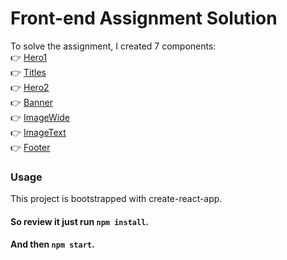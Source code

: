 # Front-end Assignment Solution

To solve the assignment, I created 7 components:<br />
:point_right: [Hero1](https://github.com/benada002/front-end-test/tree/solution-react/src/components/Hero1)<br />
:point_right: [Titles](https://github.com/benada002/front-end-test/tree/solution-react/src/components/Title)<br />
:point_right: [Hero2](https://github.com/benada002/front-end-test/tree/solution-react/src/components/Hero2)<br />
:point_right: [Banner](https://github.com/benada002/front-end-test/tree/solution-react/src/components/Banner)<br />
:point_right: [ImageWide](https://github.com/benada002/front-end-test/tree/solution-react/src/components/ImageWide)<br />
:point_right: [ImageText](https://github.com/benada002/front-end-test/tree/solution-react/src/components/ImageText)<br />
:point_right: [Footer](https://github.com/benada002/front-end-test/tree/solution-react/src/components/Footer)<br />


### Usage

This project is bootstrapped with create-react-app.

#### So review it just run `npm install`.
#### And then `npm start`.
